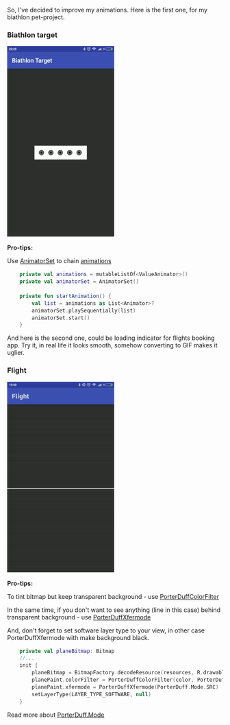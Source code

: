 So, I've decided to improve my animations. Here is the first one, for my biathlon pet-project.

### Biathlon target

![target](https://github.com/Shakenbeer/Animations/blob/master/biathlon_target.gif)

**Pro-tips:**

Use [AnimatorSet](https://developer.android.com/reference/android/animation/AnimatorSet) to chain [animations](https://developer.android.com/reference/android/animation/Animator)

```kotlin
    private val animations = mutableListOf<ValueAnimator>()
    private val animatorSet = AnimatorSet()

    private fun startAnimation() {
        val list = animations as List<Animator>?
        animatorSet.playSequentially(list)
        animatorSet.start()
    }
```

And here is the second one, could be loading indicator for flights booking app. Try it, in real life it looks smooth, somehow converting to GIF makes it uglier.

### Flight

![target](https://github.com/Shakenbeer/Animations/blob/master/flight.gif)

**Pro-tips:**

To tint bitmap but keep transparent background - use [PorterDuffColorFilter](https://developer.android.com/reference/android/graphics/PorterDuffColorFilter)

In the same time, if you don't want to see anything (line in this case) behind transparent background - use [PorterDuffXfermode](https://developer.android.com/reference/android/graphics/PorterDuffXfermode)

And, don't forget to set software layer type to your view, in other case PorterDuffXfermode with make background black.

```kotlin
    private val planeBitmap: Bitmap
    //...
    init {
        planeBitmap = BitmapFactory.decodeResource(resources, R.drawable.airplane_white_48dp)
        planePaint.colorFilter = PorterDuffColorFilter(color, PorterDuff.Mode.SRC_IN)
        planePaint.xfermode = PorterDuffXfermode(PorterDuff.Mode.SRC)
        setLayerType(LAYER_TYPE_SOFTWARE, null)
    }
```

Read more about [PorterDuff.Mode](https://developer.android.com/reference/android/graphics/PorterDuff.Mode)
